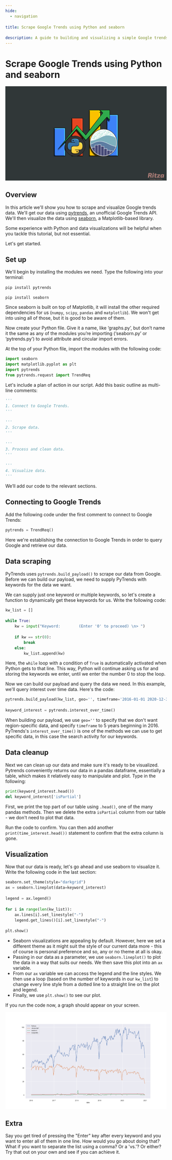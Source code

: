 ```yaml
---
hide:
  - navigation

title: Scrape Google Trends using Python and seaborn

description: A guide to building and visualizing a simple Google trends scraper using Python and seaborn.
---
```


# Scrape Google Trends using Python and seaborn

![](./assets/scrape-google-trends/trends.png)

## Overview
In this article we'll show you how to scrape and visualize Google trends data. We'll get our data using [pytrends](https://pypi.org/project/pytrends/),
 an unofficial Google Trends API. We'll then visualize the data using [seaborn](http://seaborn.pydata.org), a Matplotlib-based library.

Some experience with Python and data visualizations will be helpful when you tackle this tutorial, but not essential.

Let's get started.

## Set up
We'll begin by installing the modules we need. Type the following into your terminal:

`pip install pytrends`

`pip install seaborn`

Since seaborn is built on top of Matplotlib, it will install the other required dependencies for us (`numpy`, `scipy`, `pandas` and `matplotlib`). We won't get into using all of those, but it is good to be aware of them.

Now create your Python file. Give it a name, like ‘graphs.py’, but don’t name it the same as any of the modules you’re importing (‘seaborn.py’ or ‘pytrends.py’) to avoid attribute and circular import errors.

At the top of your Python file, import the modules with the following code:
```python
import seaborn
import matplotlib.pyplot as plt
import pytrends
from pytrends.request import TrendReq
```

Let's include a plan of action in our script. Add this basic outline as multi-line comments:
```python
'''
1. Connect to Google Trends.
'''

'''
2. Scrape data.
'''

'''
3. Process and clean data.
'''

'''
4. Visualize data.
'''
```
We’ll add our code to the relevant sections.

## Connecting to Google Trends
Add the following code under the first comment to connect to Google Trends:
```python
pytrends = TrendReq()
```
Here we're establishing the connection to Google Trends in order to query Google and retrieve our data. 

## Data scraping
PyTrends uses `pytrends.build_payload()` to scrape our data from Google. Before we can build our payload, we need to supply PyTrends with keywords for the data we want.

We can supply just one keyword or multiple keywords, so let's create a function to dynamically get these keywords for us. Write the following code:
```python
kw_list = []

while True:
    kw = input("Keyword:        (Enter '0' to proceed) \n> ")
    
    if kw == str(0):
        break
    else: 
        kw_list.append(kw) 
```
Here, the `while` loop with a condition of `True` is automatically activated when Python gets to that line. This way, Python will continue asking us for and storing the keywords we enter, until we enter the number 0 to stop the loop.

Now we can build our payload and query the data we need. In this example, we'll query interest over time data. Here's the code:

```python
pytrends.build_payload(kw_list, geo='', timeframe='2016-01-01 2020-12-31')

keyword_interest = pytrends.interest_over_time()
```

When building our payload, we use `geo=''` to specify that we don't want region-specific data, and specify `timeframe` to 5 years beginning in 2016. PyTrends's `interest_over_time()` is one of the methods we can use to get specific data, in this case the search activity for our keywords.

## Data cleanup
Next we can clean up our data and make sure it's ready to be visualized. Pytrends conveniently returns our data in a pandas dataframe, essentially a table, which makes it relatively easy to manipulate and plot. Type in the following:

```python
print(keyword_interest.head())
del keyword_interest['isPartial']
```

First, we print the top part of our table using `.head()`, one of the many pandas methods. Then we delete the extra `isPartial` column from our table - we don't need to plot that data.

Run the code to confirm. You can then add another `print(time_interest.head())` statement to confirm that the extra column is gone.

## Visualization
Now that our data is ready, let's go ahead and use seaborn to visualize it. Write the following code in the last section:

```python
seaborn.set_theme(style="darkgrid")
ax = seaborn.lineplot(data=keyword_interest)

legend = ax.legend()

for i in range(len(kw_list)):
    ax.lines[i].set_linestyle("-")
    legend.get_lines()[i].set_linestyle("-")

plt.show()
```

- Seaborn visualizations are appealing by default. However, here we set a different theme as it might suit the style of our current data more - this of course is personal preference and so, any or no theme at all is okay.    
- Passing in our data as a parameter, we use `seaborn.lineplot()` to plot the data in a way that suits our needs. We then save this plot into an `ax` variable.
- From our `ax` variable we can access the legend and the line styles. We then use a loop (based on the number of keywords in our `kw_list`) to change every line style from a dotted line to a straight line on the plot and legend.
- Finally, we use `plt.show()` to see our plot.

If you run the code now, a graph should appear on your screen.

![](./assets/scrape-google-trends/scrape-google-trends-figure.png)

## Extra
Say you get tired of pressing the "Enter" key after every keyword and you want to enter all of them in one line. How would you go about doing that? What if you want to separate the list using a comma? Or a 'vs.'? Or either? Try that out on your own and see if you can achieve it. 
